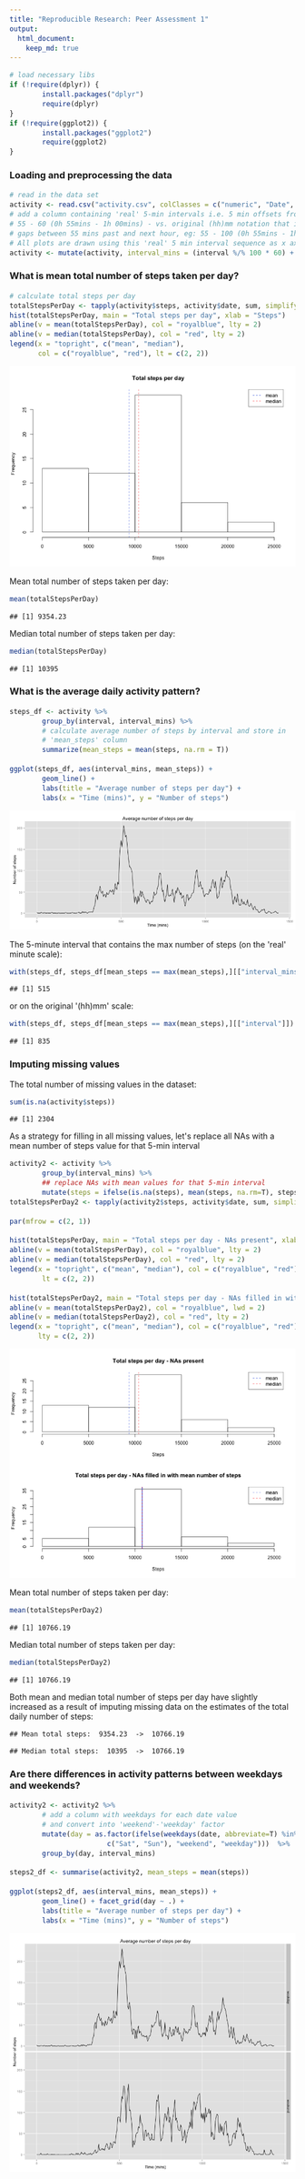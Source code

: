 ```yaml
---
title: "Reproducible Research: Peer Assessment 1"
output: 
  html_document:
    keep_md: true
--- 
```



```r
# load necessary libs
if (!require(dplyr)) {
        install.packages("dplyr")
        require(dplyr)
}
if (!require(ggplot2)) {
        install.packages("ggplot2")
        require(ggplot2)
}
```
### Loading and preprocessing the data

```r
# read in the data set
activity <- read.csv("activity.csv", colClasses = c("numeric", "Date", "numeric"))
# add a column containing 'real' 5-min intervals i.e. 5 min offsets from 0, eg:
# 55 - 60 (0h 55mins - 1h 00mins) - vs. original (hh)mm notation that introduces 
# gaps between 55 mins past and next hour, eg: 55 - 100 (0h 55mins - 1h 00mins).
# All plots are drawn using this 'real' 5 min interval sequence as x axis.
activity <- mutate(activity, interval_mins = (interval %/% 100 * 60) + interval %% 100)
```

### What is mean total number of steps taken per day?

```r
# calculate total steps per day
totalStepsPerDay <- tapply(activity$steps, activity$date, sum, simplify=T, na.rm=T)
hist(totalStepsPerDay, main = "Total steps per day", xlab = "Steps")
abline(v = mean(totalStepsPerDay), col = "royalblue", lty = 2)
abline(v = median(totalStepsPerDay), col = "red", lty = 2)
legend(x = "topright", c("mean", "median"), 
       col = c("royalblue", "red"), lt = c(2, 2))
```

![plot of chunk unnamed-chunk-3](figure/unnamed-chunk-3-1.png) 

Mean total number of steps taken per day:

```r
mean(totalStepsPerDay)
```

```
## [1] 9354.23
```


Median total number of steps taken per day:

```r
median(totalStepsPerDay)
```

```
## [1] 10395
```

### What is the average daily activity pattern?

```r
steps_df <- activity %>%
        group_by(interval, interval_mins) %>%
        # calculate average number of steps by interval and store in 
        # 'mean_steps' column
        summarize(mean_steps = mean(steps, na.rm = T))

ggplot(steps_df, aes(interval_mins, mean_steps)) + 
        geom_line() +
        labs(title = "Average number of steps per day") +
        labs(x = "Time (mins)", y = "Number of steps")
```

![plot of chunk unnamed-chunk-6](figure/unnamed-chunk-6-1.png) 

The 5-minute interval that contains the max number of steps (on the 'real' minute scale):


```r
with(steps_df, steps_df[mean_steps == max(mean_steps),][["interval_mins"]])
```

```
## [1] 515
```

or on the original '(hh)mm' scale: 


```r
with(steps_df, steps_df[mean_steps == max(mean_steps),][["interval"]])
```

```
## [1] 835
```

### Imputing missing values

The total number of missing values in the dataset:

```r
sum(is.na(activity$steps))
```

```
## [1] 2304
```

As a strategy for filling in all missing values, let's replace all NAs with a
mean number of steps value for that 5-min interval


```r
activity2 <- activity %>%
        group_by(interval_mins) %>%
        ## replace NAs with mean values for that 5-min interval
        mutate(steps = ifelse(is.na(steps), mean(steps, na.rm=T), steps))
totalStepsPerDay2 <- tapply(activity2$steps, activity$date, sum, simplify=T)

par(mfrow = c(2, 1))

hist(totalStepsPerDay, main = "Total steps per day - NAs present", xlab = "Steps")
abline(v = mean(totalStepsPerDay), col = "royalblue", lty = 2)
abline(v = median(totalStepsPerDay), col = "red", lty = 2)
legend(x = "topright", c("mean", "median"), col = c("royalblue", "red"),
        lt = c(2, 2))

hist(totalStepsPerDay2, main = "Total steps per day - NAs filled in with mean number of steps", xlab = "Steps")
abline(v = mean(totalStepsPerDay2), col = "royalblue", lwd = 2)
abline(v = median(totalStepsPerDay2), col = "red", lty = 2)
legend(x = "topright", c("mean", "median"), col = c("royalblue", "red"),
       lty = c(2, 2))
```

![plot of chunk unnamed-chunk-10](figure/unnamed-chunk-10-1.png) 

Mean total number of steps taken per day:

```r
mean(totalStepsPerDay2)
```

```
## [1] 10766.19
```

Median total number of steps taken per day:

```r
median(totalStepsPerDay2)
```

```
## [1] 10766.19
```

Both mean and median total number of steps per day have slightly increased as a result of  imputing missing data on the estimates of the total daily number of steps:


```
## Mean total steps:  9354.23  ->  10766.19
```

```
## Median total steps:  10395  ->  10766.19
```

### Are there differences in activity patterns between weekdays and weekends?


```r
activity2 <- activity2 %>%
        # add a column with weekdays for each date value
        # and convert into 'weekend'-'weekday' factor
        mutate(day = as.factor(ifelse(weekdays(date, abbreviate=T) %in% 
                        c("Sat", "Sun"), "weekend", "weekday")))  %>%               
        group_by(day, interval_mins)

steps2_df <- summarise(activity2, mean_steps = mean(steps))

ggplot(steps2_df, aes(interval_mins, mean_steps)) + 
        geom_line() + facet_grid(day ~ .) + 
        labs(title = "Average number of steps per day") +
        labs(x = "Time (mins)", y = "Number of steps")
```

![plot of chunk unnamed-chunk-14](figure/unnamed-chunk-14-1.png) 

